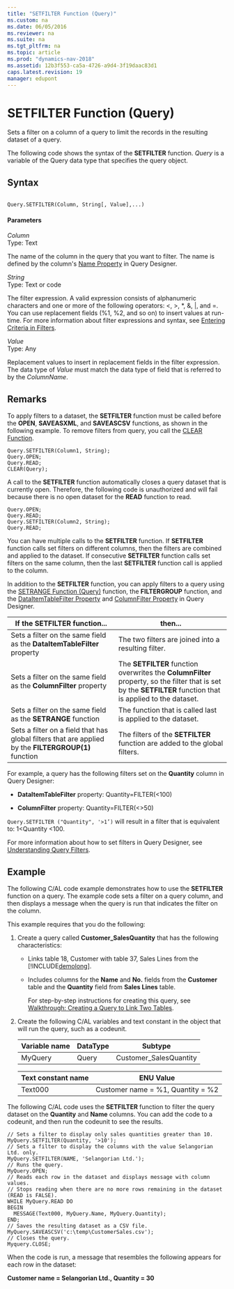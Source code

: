 ```yaml
---
title: "SETFILTER Function (Query)"
ms.custom: na
ms.date: 06/05/2016
ms.reviewer: na
ms.suite: na
ms.tgt_pltfrm: na
ms.topic: article
ms.prod: "dynamics-nav-2018"
ms.assetid: 12b3f553-ca5a-4726-a9d4-3f19daac83d1
caps.latest.revision: 19
manager: edupont
---
```

# SETFILTER Function (Query)
Sets a filter on a column of a query to limit the records in the resulting dataset of a query.  
  
 The following code shows the syntax of the **SETFILTER** function. *Query* is a variable of the Query data type that specifies the query object.  
  
## Syntax  
  
```  
  
Query.SETFILTER(Column, String[, Value],...)  
```  
  
#### Parameters  
 *Column*  
 Type: Text  
  
 The name of the column in the query that you want to filter. The name is defined by the column's [Name Property](Name-Property.md) in Query Designer.  
  
 *String*  
 Type: Text or code  
  
 The filter expression. A valid expression consists of alphanumeric characters and one or more of the following operators: \<, >, \*, &, &#124;, and =. You can use replacement fields \(%1, %2, and so on\) to insert values at run-time. For more information about filter expressions and syntax, see [Entering Criteria in Filters](Entering-Criteria-in-Filters.md).  
  
 *Value*  
 Type: Any  
  
 Replacement values to insert in replacement fields in the filter expression. The data type of *Value* must match the data type of field that is referred to by the *ColumnName*.  
  
## Remarks  
 To apply filters to a dataset, the **SETFILTER** function must be called before the **OPEN**, **SAVEASXML**, and **SAVEASCSV** functions, as shown in the following example. To remove filters from query, you call the [CLEAR Function](CLEAR-Function.md).  
  
```  
Query.SETFILTER(Column1, String);  
Query.OPEN;  
Query.READ;  
CLEAR(Query);  
```  
  
 A call to the **SETFILTER** function automatically closes a query dataset that is currently open. Therefore, the following code is unauthorized and will fail because there is no open dataset for the **READ** function to read.  
  
```  
Query.OPEN;  
Query.READ;  
Query.SETFILTER(Column2, String);  
Query.READ;  
```  
  
 You can have multiple calls to the **SETFILTER** function. If **SETFILTER** function calls set filters on different columns, then the filters are combined and applied to the dataset. If consecutive **SETFILTER** function calls set filters on the same column, then the last **SETFILTER** function call is applied to the column.  
  
 In addition to the **SETFILTER** function, you can apply filters to a query using the [SETRANGE Function \(Query\)](SETRANGE-Function--Query-.md) function, the **FILTERGROUP** function, and the [DataItemTableFilter Property](DataItemTableFilter-Property.md) and [ColumnFilter Property](ColumnFilter-Property.md) in Query Designer.  
  
|If the **SETFILTER** function...|then...|  
|--------------------------------------|-------------|  
|Sets a filter on the same field as the **DataItemTableFilter** property|The two filters are joined into a resulting filter.|  
|Sets a filter on the same field as the **ColumnFilter** property|The **SETFILTER** function overwrites the **ColumnFilter** property, so the filter that is set by the **SETFILTER** function that is applied to the dataset.|  
|Sets a filter on the same field as the **SETRANGE** function|The function that is called last is applied to the dataset.|  
|Sets a filter on a field that has global filters that are applied by the **FILTERGROUP\(1\)** function|The filters of the **SETFILTER** function are added to the global filters.|  
  
 For example, a query has the following filters set on the **Quantity** column in Query Designer:  
  
-   **DataItemTableFilter** property: Quantity=FILTER\(\<100\)  
  
-   **ColumnFilter** property: Quantity=FILTER\(\<>50\)  
  
 `Query.SETFILTER ("Quantity", '>1’)` will result in a filter that is equivalent to: 1\<Quantity \<100.  
  
 For more information about how to set filters in Query Designer, see [Understanding Query Filters](Understanding-Query-Filters.md).  
  
## Example  
 The following C/AL code example demonstrates how to use the **SETFILTER** function on a query. The example code sets a filter on a query column, and then displays a message when the query is run that indicates the filter on the column.  
  
 This example requires that you do the following:  
  
1.  Create a query called **Customer\_SalesQuantity** that has the following characteristics:  
  
    -   Links table 18, Customer with table 37, Sales Lines from the [!INCLUDE[demolong](includes/demolong_md.md)].  
  
    -   Includes columns for the **Name** and **No.** fields from the **Customer** table and the **Quantity** field from **Sales Lines** table.  
  
         For step-by-step instructions for creating this query, see [Walkthrough: Creating a Query to Link Two Tables](Walkthrough--Creating-a-Query-to-Link-Two-Tables.md).  
  
2.  Create the following C/AL variables and text constant in the object that will run the query, such as a codeunit.  
  
    |Variable name|DataType|Subtype|  
    |-------------------|--------------|-------------|  
    |MyQuery|Query|Customer\_SalesQuantity|  
  
    |Text constant name|ENU Value|  
    |------------------------|---------------|  
    |Text000|Customer name = %1, Quantity = %2|  
  
 The following C/AL code uses the **SETFILTER** function to filter the query dataset on the **Quantity** and **Name** columns. You can add the code to a codeunit, and then run the codeunit to see the results.  
  
```  
// Sets a filter to display only sales quantities greater than 10.  
MyQuery.SETFILTER(Quantity, '>10');  
// Sets a filter to display the columns with the value Selangorian Ltd. only.  
MyQuery.SETFILTER(NAME, 'Selangorian Ltd.');  
// Runs the query.  
MyQuery.OPEN;  
// Reads each row in the dataset and displays message with column values.  
// Stops reading when there are no more rows remaining in the dataset (READ is FALSE).  
WHILE MyQuery.READ DO  
BEGIN  
  MESSAGE(Text000, MyQuery.Name, MyQuery.Quantity);  
END;   
// Saves the resulting dataset as a CSV file.  
MyQuery.SAVEASCSV('c:\temp\CustomerSales.csv');  
// Closes the query.  
Myquery.CLOSE;  
```  
  
 When the code is run, a message that resembles the following appears for each row in the dataset:  
  
 **Customer name = Selangorian Ltd., Quantity = 30**